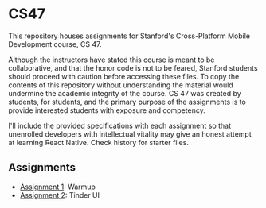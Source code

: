 # CS47

This repository houses assignments for Stanford's Cross-Platform Mobile Development course, CS 47. 

Although the instructors have stated this course is meant to be collaborative, and that the honor code is not to be feared, Stanford students should proceed with caution before accessing these files. To copy the contents of this repository without understanding the material would undermine the academic integrity of the course. CS 47 was created by students, for students, and the primary purpose of the assignments is to provide interested students with exposure and competency.

I'll include the provided specifications with each assignment so that unenrolled developers with intellectual vitality may give an honest attempt at learning React Native. Check history for starter files.

## Assignments
- [Assignment 1](./Assignment-1): Warmup
- [Assignment 2](./Assignment-2): Tinder UI
